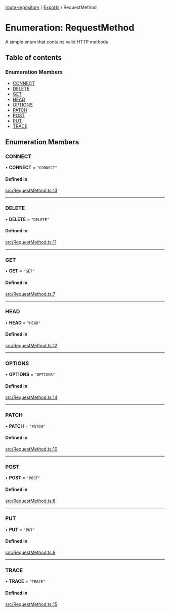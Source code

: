[route-repository](../README.md) / [Exports](../modules.md) / RequestMethod

# Enumeration: RequestMethod

A simple enum that contains valid HTTP methods

## Table of contents

### Enumeration Members

- [CONNECT](RequestMethod.md#connect)
- [DELETE](RequestMethod.md#delete)
- [GET](RequestMethod.md#get)
- [HEAD](RequestMethod.md#head)
- [OPTIONS](RequestMethod.md#options)
- [PATCH](RequestMethod.md#patch)
- [POST](RequestMethod.md#post)
- [PUT](RequestMethod.md#put)
- [TRACE](RequestMethod.md#trace)

## Enumeration Members

### CONNECT

• **CONNECT** = ``"CONNECT"``

#### Defined in

[src/RequestMethod.ts:13](https://github.com/nonetallt/front-to-back-router/blob/efe5427/src/RequestMethod.ts#L13)

___

### DELETE

• **DELETE** = ``"DELETE"``

#### Defined in

[src/RequestMethod.ts:11](https://github.com/nonetallt/front-to-back-router/blob/efe5427/src/RequestMethod.ts#L11)

___

### GET

• **GET** = ``"GET"``

#### Defined in

[src/RequestMethod.ts:7](https://github.com/nonetallt/front-to-back-router/blob/efe5427/src/RequestMethod.ts#L7)

___

### HEAD

• **HEAD** = ``"HEAD"``

#### Defined in

[src/RequestMethod.ts:12](https://github.com/nonetallt/front-to-back-router/blob/efe5427/src/RequestMethod.ts#L12)

___

### OPTIONS

• **OPTIONS** = ``"OPTIONS"``

#### Defined in

[src/RequestMethod.ts:14](https://github.com/nonetallt/front-to-back-router/blob/efe5427/src/RequestMethod.ts#L14)

___

### PATCH

• **PATCH** = ``"PATCH"``

#### Defined in

[src/RequestMethod.ts:10](https://github.com/nonetallt/front-to-back-router/blob/efe5427/src/RequestMethod.ts#L10)

___

### POST

• **POST** = ``"POST"``

#### Defined in

[src/RequestMethod.ts:8](https://github.com/nonetallt/front-to-back-router/blob/efe5427/src/RequestMethod.ts#L8)

___

### PUT

• **PUT** = ``"PUT"``

#### Defined in

[src/RequestMethod.ts:9](https://github.com/nonetallt/front-to-back-router/blob/efe5427/src/RequestMethod.ts#L9)

___

### TRACE

• **TRACE** = ``"TRACE"``

#### Defined in

[src/RequestMethod.ts:15](https://github.com/nonetallt/front-to-back-router/blob/efe5427/src/RequestMethod.ts#L15)
